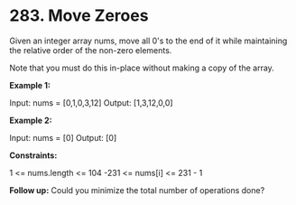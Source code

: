 # 283. Move Zeroes

Given an integer array nums, move all 0's to the end of it while maintaining the relative order of the non-zero elements.

Note that you must do this in-place without making a copy of the array.

 

**Example 1:**

Input: nums = [0,1,0,3,12]
Output: [1,3,12,0,0]

**Example 2:**

Input: nums = [0]
Output: [0]
 
**Constraints:**

1 <= nums.length <= 104
-231 <= nums[i] <= 231 - 1
 

**Follow up:** Could you minimize the total number of operations done?